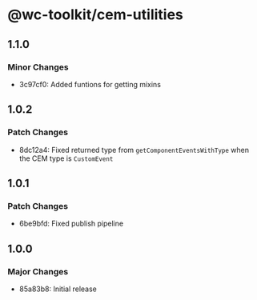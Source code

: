 # @wc-toolkit/cem-utilities

## 1.1.0

### Minor Changes

- 3c97cf0: Added funtions for getting mixins

## 1.0.2

### Patch Changes

- 8dc12a4: Fixed returned type from `getComponentEventsWithType` when the CEM type is `CustomEvent`

## 1.0.1

### Patch Changes

- 6be9bfd: Fixed publish pipeline

## 1.0.0

### Major Changes

- 85a83b8: Initial release
